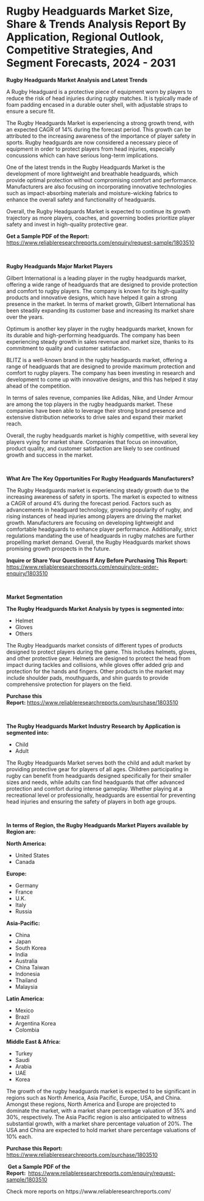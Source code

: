 <p><h1>Rugby Headguards Market Size, Share & Trends Analysis Report By Application, Regional Outlook, Competitive Strategies, And Segment Forecasts, 2024 - 2031</h1></p><p><strong>Rugby Headguards Market Analysis and Latest Trends</strong></p>
<p><p>A Rugby Headguard is a protective piece of equipment worn by players to reduce the risk of head injuries during rugby matches. It is typically made of foam padding encased in a durable outer shell, with adjustable straps to ensure a secure fit.</p><p>The Rugby Headguards Market is experiencing a strong growth trend, with an expected CAGR of 14% during the forecast period. This growth can be attributed to the increasing awareness of the importance of player safety in sports. Rugby headguards are now considered a necessary piece of equipment in order to protect players from head injuries, especially concussions which can have serious long-term implications.</p><p>One of the latest trends in the Rugby Headguards Market is the development of more lightweight and breathable headguards, which provide optimal protection without compromising comfort and performance. Manufacturers are also focusing on incorporating innovative technologies such as impact-absorbing materials and moisture-wicking fabrics to enhance the overall safety and functionality of headguards.</p><p>Overall, the Rugby Headguards Market is expected to continue its growth trajectory as more players, coaches, and governing bodies prioritize player safety and invest in high-quality protective gear.</p></p>
<p><strong>Get a Sample PDF of the Report:&nbsp;</strong> <a href="https://www.reliableresearchreports.com/enquiry/request-sample/1803510">https://www.reliableresearchreports.com/enquiry/request-sample/1803510</a></p>
<p>&nbsp;</p>
<p><strong>Rugby Headguards Major Market Players</strong></p>
<p><p>Gilbert International is a leading player in the rugby headguards market, offering a wide range of headguards that are designed to provide protection and comfort to rugby players. The company is known for its high-quality products and innovative designs, which have helped it gain a strong presence in the market. In terms of market growth, Gilbert International has been steadily expanding its customer base and increasing its market share over the years.</p><p>Optimum is another key player in the rugby headguards market, known for its durable and high-performing headguards. The company has been experiencing steady growth in sales revenue and market size, thanks to its commitment to quality and customer satisfaction.</p><p>BLITZ is a well-known brand in the rugby headguards market, offering a range of headguards that are designed to provide maximum protection and comfort to rugby players. The company has been investing in research and development to come up with innovative designs, and this has helped it stay ahead of the competition.</p><p>In terms of sales revenue, companies like Adidas, Nike, and Under Armour are among the top players in the rugby headguards market. These companies have been able to leverage their strong brand presence and extensive distribution networks to drive sales and expand their market reach.</p><p>Overall, the rugby headguards market is highly competitive, with several key players vying for market share. Companies that focus on innovation, product quality, and customer satisfaction are likely to see continued growth and success in the market.</p></p>
<p>&nbsp;</p>
<p><strong>What Are The Key Opportunities For Rugby Headguards Manufacturers?</strong></p>
<p><p>The Rugby Headguards market is experiencing steady growth due to the increasing awareness of safety in sports. The market is expected to witness a CAGR of around 4% during the forecast period. Factors such as advancements in headguard technology, growing popularity of rugby, and rising instances of head injuries among players are driving the market growth. Manufacturers are focusing on developing lightweight and comfortable headguards to enhance player performance. Additionally, strict regulations mandating the use of headguards in rugby matches are further propelling market demand. Overall, the Rugby Headguards market shows promising growth prospects in the future.</p></p>
<p><strong>Inquire or Share Your Questions If Any Before Purchasing This Report:</strong> <a href="https://www.reliableresearchreports.com/enquiry/pre-order-enquiry/1803510">https://www.reliableresearchreports.com/enquiry/pre-order-enquiry/1803510</a></p>
<p>&nbsp;</p>
<p><strong>Market Segmentation</strong></p>
<p><strong>The Rugby Headguards Market Analysis by types is segmented into:</strong></p>
<p><ul><li>Helmet</li><li>Gloves</li><li>Others</li></ul></p>
<p><p>The Rugby Headguards market consists of different types of products designed to protect players during the game. This includes helmets, gloves, and other protective gear. Helmets are designed to protect the head from impact during tackles and collisions, while gloves offer added grip and protection for the hands and fingers. Other products in the market may include shoulder pads, mouthguards, and shin guards to provide comprehensive protection for players on the field.</p></p>
<p><strong>Purchase this Report:&nbsp;</strong><a href="https://www.reliableresearchreports.com/purchase/1803510">https://www.reliableresearchreports.com/purchase/1803510</a></p>
<p>&nbsp;</p>
<p><strong>The Rugby Headguards Market Industry Research by Application is segmented into:</strong></p>
<p><ul><li>Child</li><li>Adult</li></ul></p>
<p><p>The Rugby Headguards Market serves both the child and adult market by providing protective gear for players of all ages. Children participating in rugby can benefit from headguards designed specifically for their smaller sizes and needs, while adults can find headguards that offer advanced protection and comfort during intense gameplay. Whether playing at a recreational level or professionally, headguards are essential for preventing head injuries and ensuring the safety of players in both age groups.</p></p>
<p>&nbsp;</p>
<p><strong>In terms of Region, the Rugby Headguards Market Players available by Region are:</strong></p>
<p>
    <p> <strong> North America: </strong>
        <ul>
            <li>United States</li>
            <li>Canada</li>
        </ul>
        </p> 
    <p> <strong> Europe: </strong>
        <ul>
            <li>Germany</li>
            <li>France</li>
            <li>U.K.</li>
            <li>Italy</li>
            <li>Russia</li>
        </ul>
        </p> 
    <p> <strong> Asia-Pacific: </strong>
        <ul>
            <li>China</li>
            <li>Japan</li>
            <li>South Korea</li>
            <li>India</li>
            <li>Australia</li>
            <li>China Taiwan</li>
            <li>Indonesia</li>
            <li>Thailand</li>
            <li>Malaysia</li>
        </ul>
        </p> 
    <p> <strong> Latin America: </strong>
        <ul>
            <li>Mexico</li>
            <li>Brazil</li>
            <li>Argentina Korea</li>
            <li>Colombia</li>
        </ul>
        </p> 
    <p> <strong> Middle East & Africa: </strong>
        <ul>
            <li>Turkey</li>
            <li>Saudi</li>
            <li>Arabia</li>
            <li>UAE</li>
            <li>Korea</li>
        </ul>
    </p>
    </p>
<p><p>The growth of the rugby headguards market is expected to be significant in regions such as North America, Asia Pacific, Europe, USA, and China. Amongst these regions, North America and Europe are projected to dominate the market, with a market share percentage valuation of 35% and 30%, respectively. The Asia Pacific region is also anticipated to witness substantial growth, with a market share percentage valuation of 20%. The USA and China are expected to hold market share percentage valuations of 10% each.</p></p>
<p><strong>Purchase this Report: </strong><a href="https://www.reliableresearchreports.com/purchase/1803510">https://www.reliableresearchreports.com/purchase/1803510</a></p>
<p>&nbsp;<strong>Get a Sample PDF of the Report:&nbsp;&nbsp;</strong><a href="https://www.reliableresearchreports.com/enquiry/request-sample/1803510">https://www.reliableresearchreports.com/enquiry/request-sample/1803510</a></p>
<p><strong></strong></p>
<p>Check more reports on https://www.reliableresearchreports.com/</p>